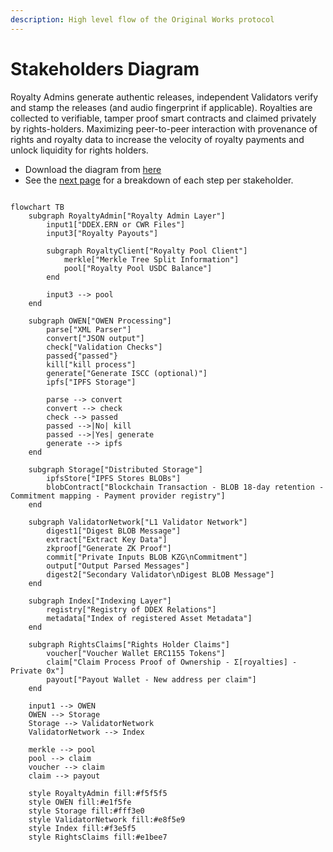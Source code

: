 ```yaml
---
description: High level flow of the Original Works protocol
---
```


# Stakeholders Diagram

Royalty Admins generate authentic releases, independent Validators verify and stamp the releases (and audio fingerprint if applicable). Royalties are collected to verifiable, tamper proof smart contracts and claimed privately by rights-holders. Maximizing peer-to-peer interaction with provenance of rights and royalty data to increase the velocity of royalty payments and unlock liquidity for rights holders.

* Download the diagram from [here](main-flow.md)
* See the [next page](../introduction/stakeholders.md) for a breakdown of each step per stakeholder.

```mermaid

flowchart TB
    subgraph RoyaltyAdmin["Royalty Admin Layer"]
        input1["DDEX.ERN or CWR Files"]
        input3["Royalty Payouts"]
        
        subgraph RoyaltyClient["Royalty Pool Client"]
            merkle["Merkle Tree Split Information"]
            pool["Royalty Pool USDC Balance"]
        end

        input3 --> pool
    end

    subgraph OWEN["OWEN Processing"]
        parse["XML Parser"]
        convert["JSON output"]
        check["Validation Checks"]
        passed{"passed"}
        kill["kill process"]
        generate["Generate ISCC (optional)"]
        ipfs["IPFS Storage"]
    
        parse --> convert
        convert --> check
        check --> passed
        passed -->|No| kill
        passed -->|Yes| generate
        generate --> ipfs
    end

    subgraph Storage["Distributed Storage"]
        ipfsStore["IPFS Stores BLOBs"]
        blobContract["Blockchain Transaction - BLOB 18-day retention - Commitment mapping - Payment provider registry"]
    end

    subgraph ValidatorNetwork["L1 Validator Network"]
        digest1["Digest BLOB Message"]
        extract["Extract Key Data"]
        zkproof["Generate ZK Proof"]
        commit["Private Inputs BLOB KZG\nCommitment"]
        output["Output Parsed Messages"]
        digest2["Secondary Validator\nDigest BLOB Message"]
    end

    subgraph Index["Indexing Layer"]
        registry["Registry of DDEX Relations"]
        metadata["Index of registered Asset Metadata"]
    end

    subgraph RightsClaims["Rights Holder Claims"]
        voucher["Voucher Wallet ERC1155 Tokens"]
        claim["Claim Process Proof of Ownership - Σ[royalties] - Private 0x"]
        payout["Payout Wallet - New address per claim"]
    end

    input1 --> OWEN
    OWEN --> Storage
    Storage --> ValidatorNetwork
    ValidatorNetwork --> Index
    
    merkle --> pool
    pool --> claim
    voucher --> claim
    claim --> payout
    
    style RoyaltyAdmin fill:#f5f5f5
    style OWEN fill:#e1f5fe
    style Storage fill:#fff3e0
    style ValidatorNetwork fill:#e8f5e9
    style Index fill:#f3e5f5
    style RightsClaims fill:#e1bee7


```
